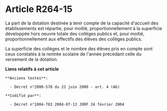 # Article R264-15

La part de la dotation destinée à tenir compte de la capacité d'accueil des établissements est répartie, pour moitié,
proportionnellement à la superficie développée hors oeuvre totale des collèges publics et, pour moitié, proportionnellement
aux effectifs des élèves des collèges publics.

La superficie des collèges et le nombre des élèves pris en compte sont ceux constatés à la rentrée scolaire de l'année
précédant celle du versement de la dotation.

**Liens relatifs à cet article**

	**Anciens textes**:

	  - Décret n°2000-578 du 22 juin 2000 - art. 4 (Ab)

	**Codifié par**:

	  - Décret n°2004-703 2004-07-13 JORF 24 février 2004
